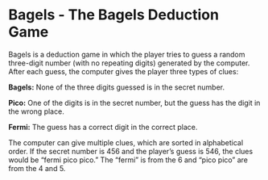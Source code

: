 # Bagels - The Bagels Deduction Game

Bagels is a deduction game in which the player tries to guess a random three-digit number (with no repeating digits) generated by the computer. After each guess, the computer gives the player three types of clues:

**Bagels:** None of the three digits guessed is in the secret number.

**Pico:** One of the digits is in the secret number, but the guess has the digit in the wrong place.

**Fermi:** The guess has a correct digit in the correct place.

The computer can give multiple clues, which are sorted in alphabetical order. If the secret number is 456 and the player’s guess is 546, the clues would be “fermi pico pico.” The “fermi” is from the 6 and “pico pico” are from the 4 and 5.
